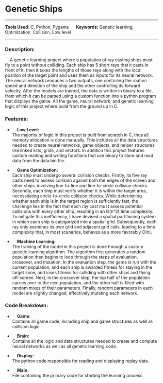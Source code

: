 
# Genetic Ships

---

**Tools Used:** C, Python, Pygame &nbsp;&nbsp;&nbsp;&nbsp; **Keywords:** Genetic learning, Optimization, Collision, Low level

---

### Description:
&nbsp;&nbsp;&nbsp;&nbsp;A genetic learning project where a population of ray casting ships must fly to a point without colliding. Each ship has 5 short rays that it casts in front of it, then it takes the lengths of those rays along with the local position of the target point and uses them as inputs for its neural network. The neural network produces a two outputs, one controling the roation speed and direction of the ship and the other controlling its forward velocity. After the models are trained, the data is written in binary to a file, from which it can be parsed using a custom function into a python program that displays the game. All the game, neural network, and genetic learning logic of this project where build from the ground up in C.


### Features:
- &nbsp;&nbsp;&nbsp;&nbsp;**Low Level:**  
The majority of logic in this project is built from scratch in C, thus all memory allocation is done manually. This includes all the data structures needed to create neural networks, game objects, and helper structures like linked lists, grids, and vectors. In addition this project features custom reading and writing functions that use binary to store and read data from the data.bin file.

- &nbsp;&nbsp;&nbsp;&nbsp;**Game Optimization:**  
Each ship must undergo several collision checks. Firstly, its five ray casts need to assess collision against both the edges of the screen and other ships, involving line-to-line and line-to-circle collision checks. Secondly, each ship must verify whether it is within the target area, necessitating circle-to-circle collision checks. While determining whether each ship is in the target region is sufficiently fast, the challenge lies in the fact that each ray cast must assess potential collisions with every other ship, resulting in an O(n^2) time complexity. To mitigate this inefficiency, I have devised a spatial partitioning system in which each ship is categorized into a spatial grid. Subsequently, each ray only examines its own grid and adjacent grid cells, leading to a time complexity that, in most scenarios, behaves as a more favorably O(n).

- &nbsp;&nbsp;&nbsp;&nbsp;**Machine Learning:**  
The training of the model in this project is done through a custom genetic learning algorithm. The algorithm first generates a random population then begins to loop through the steps of evaluation, crossover, and mutation. In the evaluation step, the game is run with the current population, and each ship is awarded fitness for staying in the target zone, and loses fitness for colliding with other ships and flying off-screen. Next, in the crossover step, the top half of the population carries over to the next population, and the other half is filled with random mixes of their parameters. Finally, random parameters in each model are slightly changed, effectively mutating each network.


### Code Breakdown:
- &nbsp;&nbsp;&nbsp;&nbsp;**Game:**  
Contains all game code, including ship and game structures as well as collision logic.

- &nbsp;&nbsp;&nbsp;&nbsp;**Brain:**  
Contains all the logic and data structures needed to create and compute neural networks as well as all genetic learning code.

- &nbsp;&nbsp;&nbsp;&nbsp;**Display:**  
The python code responsible for reading and displaying replay data.

- &nbsp;&nbsp;&nbsp;&nbsp;**Main:**  
File containing the primary code for starting the learning process.
